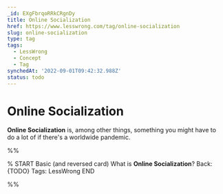 ```yaml
---
_id: EXgFbrqoRRkCRgnDy
title: Online Socialization
href: https://www.lesswrong.com/tag/online-socialization
slug: online-socialization
type: tag
tags:
  - LessWrong
  - Concept
  - Tag
synchedAt: '2022-09-01T09:42:32.988Z'
status: todo
---
```


# Online Socialization

**Online Socialization** is, among other things, something you might have to do a lot of if there's a worldwide pandemic.


%%

% START
Basic (and reversed card)
What is **Online Socialization**?
Back: {TODO}
Tags: LessWrong
END
<!--ID: 1663156986006-->


%%
	
